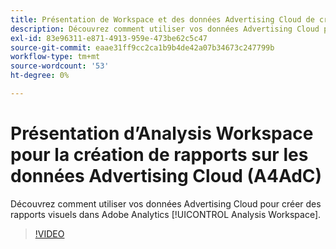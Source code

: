 ```yaml
---
title: Présentation de Workspace et des données Advertising Cloud de création de rapports
description: Découvrez comment utiliser vos données Advertising Cloud pour créer des rapports visuels dans Adobe Analytics Analysis Workspace.
exl-id: 83e96311-e871-4913-959e-473be62c5c47
source-git-commit: eaae31ff9cc2ca1b9b4de42a07b34673c247799b
workflow-type: tm+mt
source-wordcount: '53'
ht-degree: 0%

---
```


# Présentation d’Analysis Workspace pour la création de rapports sur les données Advertising Cloud (A4AdC)

Découvrez comment utiliser vos données Advertising Cloud pour créer des rapports visuels dans Adobe Analytics [!UICONTROL Analysis Workspace].

>[!VIDEO](https://video.tv.adobe.com/v/33492)

